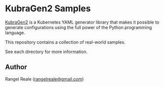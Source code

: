 # KubraGen2 Samples

[KubraGen2](https://github.com/RangelReale/kubragen2) is a Kubernetes YAML generator library that makes it possible to generate
configurations using the full power of the Python programming language.

This repository contains a collection of real-world samples.

See each directory for more information.

## Author

Rangel Reale (rangelreale@gmail.com)
